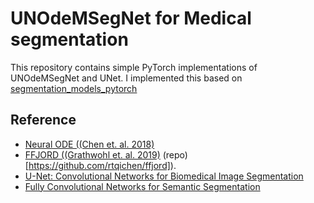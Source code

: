 
# UNOdeMSegNet for Medical segmentation

This repository contains simple PyTorch implementations of UNOdeMSegNet and UNet. I implemented this based on
 [segmentation_models_pytorch](https://github.com/qubvel/segmentation_models.pytorch)
## Reference
- [Neural ODE ((Chen et. al. 2018)](https://arxiv.org/abs/1806.07366)
- [FFJORD ((Grathwohl et. al. 2019)](https://arxiv.org/abs/1810.01367) (repo)[https://github.com/rtqichen/ffjord]).
- [U-Net: Convolutional Networks for Biomedical Image Segmentation](https://lmb.informatik.uni-freiburg.de/people/ronneber/u-net/)
- [Fully Convolutional Networks for Semantic Segmentation](https://people.eecs.berkeley.edu/~jonlong/long_shelhamer_fcn.pdf)

